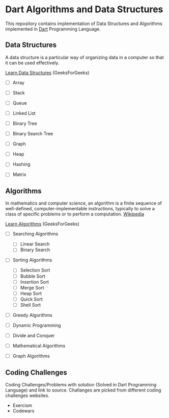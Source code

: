 # Dart Algorithms and Data Structures
This repository contains implementation of Data Structures and Algorithms implemented in [Dart](https://dart.dev) Programming Language.


## Data Structures
A data structure is a particular way of organizing data in a computer so that it can be used effectively.

[Learn Data Structures](https://www.geeksforgeeks.org/data-structures/) (GeeksForGeeks)

- [ ] Array
- [ ] Stack
- [ ] Queue
- [ ] Linked List
- [ ] Binary Tree
- [ ] Binary Search Tree
- [ ] Graph
- [ ] Heap
- [ ] Hashing
- [ ] Matrix


## Algorithms
In mathematics and computer science, an algorithm is a finite sequence of well-defined, computer-implementable instructions, typically to solve a class of specific problems or to perform a computation. [Wikipedia](https://en.wikipedia.org/wiki/Algorithm)

[Learn Algorithms](https://www.geeksforgeeks.org/fundamentals-of-algorithms/) (GeeksForGeeks)

- [ ] Searching Algorithms
    - [ ] Linear Search
    - [ ] Binary Search
- [ ] Sorting Algorithms
    - [ ] Selection Sort
    - [ ] Bubble Sort
    - [ ] Insertion Sort 
    - [ ] Merge Sort 
    - [ ] Heap Sort 
    - [ ] Quick Sort 
    - [ ] Shell Sort 
- [ ] Greedy Algorithms
- [ ] Dynamic Programming
- [ ] Divide and Conquer
- [ ] Mathematical Algorithms
- [ ] Graph Algorithms


## Coding Challenges
Coding Challenges/Problems with solution (Solved in Dart Programming Language) and link to source. Challanges are picked from different coding challenges websites.

- Exercism
- Codewars

